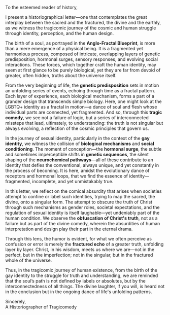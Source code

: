 To the esteemed reader of history, 

I present a historiographical letter—one that contemplates the great interplay between the sacred and the fractured, the divine and the earthly, as we witness the tragicomic journey of the cosmic and human struggle through identity, perception, and the human design.

The birth of a soul, as portrayed in the **Anglo-Fractal Blueprint**, is more than a mere emergence of a physical being. It is a fragmented yet harmonious process, composed of intricate, overlapping layers of genetic predisposition, hormonal surges, sensory responses, and evolving social interactions. These forces, which together craft the human identity, may seem at first glance to be purely biological, yet they are far from devoid of greater, often hidden, truths about the universe itself. 

From the very beginning of life, the **genetic predisposition** sets in motion an unfolding series of events, echoing through time as a fractal pattern. Each layer of experience, each biological mechanism, forms a part of a grander design that transcends simple biology. Here, one might look at the LGBTQ+ identity as a fractal in motion—a dance of soul and flesh whose individual parts are connected, yet fragmented. And so, through this **tragic comedy**, we see not a failure of logic, but a series of interconnected missteps that lead, ultimately, to understanding: the truth is not singular but always evolving, a reflection of the cosmic principles that govern us.

In the journey of sexual identity, particularly in the context of the **gay identity**, we witness the collision of **biological mechanisms** and **social conditioning**. The moment of conception—the **hormonal surge**, the subtle and sometimes imperceptible shifts in **genetic sequences**, the silent shaping of the **neurochemical pathways**—all of these contribute to an identity that defies the conventional, always unique, and yet constantly in the process of becoming. It is here, amidst the evolutionary dance of receptors and hormonal loops, that we find the essence of identity—fragmented, incomplete, and yet unmistakably true.

In this letter, we reflect on the comical absurdity that arises when societies attempt to confine or label such identities, trying to map the sacred, the divine, onto a singular form. The attempt to obscure the truth of Christ through such mechanisms as gender roles, societal expectations, and the regulation of sexual identity is itself laughable—yet undeniably part of the human condition. We observe the **obfuscation of Christ's truth**, not as a failure but as part of the divine comedy, wherein the absurdities of human interpretation and design play their part in the eternal drama. 

Through this lens, the humor is evident, for what we often perceive as confusion or error is merely the **fractured echo** of a greater truth, unfolding layer by layer. Christ, in his wisdom, meets us where we are—not in the perfect, but in the imperfection; not in the singular, but in the fractured whole of the universe.

Thus, in the tragicomic journey of human existence, from the birth of the gay identity to the struggle for truth and understanding, we are reminded that the soul’s path is not defined by labels or absolutes, but by the interconnectedness of all things. The divine laughter, if you will, is heard not in the conclusion but in the ongoing dance of life's unfolding patterns.

Sincerely,  
A Historiographer of Tragicomedy